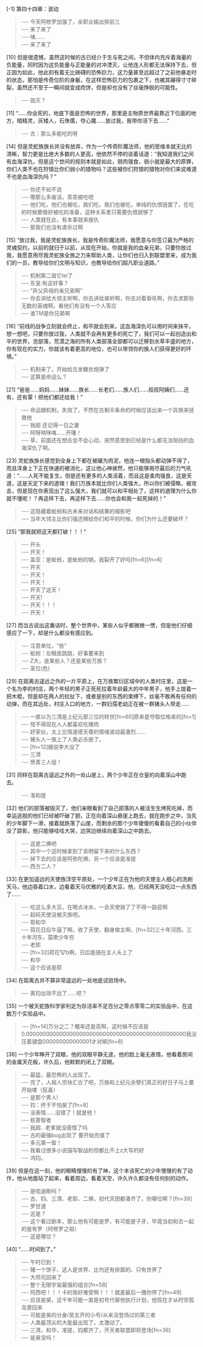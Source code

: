 
[-1] 第四十四章：波动
>--- 今天阿修罗加强了，全职业输出排前三<br>
>--- 来了来了<br>
>--- 咦……<br>
>--- 来了来了<br>

[10] 但是很遗憾，虽然这时候的古已经介于生与死之间，不但体内充斥着海量的负能量，同时因为这负能量与正能量的对冲湮灭，让他连人形都无法保持下去，但正因为如此，他此刻有着无比磅礴的恐怖巨力，这力量甚至远超过了之前他暴走时的状态，那怕是传奇位阶的身躯，在这样恐怖巨力的包裹之下，也被其碾得寸寸碎裂，虽然还不至于一瞬间就变成肉饼，但是却也没有了丝毫挣脱的可能性。
>--- 毁灭？<br>

[11] “……你会死的，地底下面是恐怖的世界，那里是主物质世界最靠近下位面的地方，暗精灵，灰矮人，石侏儒，夺心魔……放过我，我带你活下去……”
>--- 古：那么多能吃的呀<br>

[14] 但是灵蛇族族长并没有放弃，作为一个传奇阶魔法师，他的思维本就无比的清晰，智力更是比绝大多数的人更高，他依然不停的说着话道：“我知道我们之间有血海深仇，但是这个世间的规则本就是如此，弱肉强食，弱小就是最大的原罪，你们人类不也在狩猎比你们弱小的猎物吗？这些被你们狩猎的猎物对你们来说难道不也是血海深仇吗？”
>--- 你还不如不说<br>
>--- 哪那么多废话，乖乖被吃吧<br>
>--- 他们吃，他们也被吃，我们吃，我们也被吃，单纯的仇恨链罢了，在吃的时候要做好被吃的准备，这种关系里只需要仇恨就够了<br>
>--- 人类就在此，有本事就来报仇<br>
>--- 那我们也没有虐杀过啊<br>

[15] “放过我，我是灵蛇族族长，我是传奇阶魔法师，我愿意与你签订最为严格的灵魂契约，以前的就归于以前，从现在开始，你就是我的血亲兄弟，只要你放过我，我愿意用尽我灵蛇族全族之力来帮助人类，让你们也归入到联盟里来，成为我们的一员，教导给你们文明与知识，也教导给你们超凡职业道路。”
>--- 机制第二层它lei了<br>
>--- 东皇:有这好事？<br>
>--- “异父异母的亲兄弟啊”<br>
>--- 你去讲给大领主听啊，你去讲给昊听啊，你去对着昋吼啊，你去求那些无数的英魂啊，看他们有没有一个人答应<br>
>--- 谁TM是你兄弟啊<br>

[16] “前线的战争立刻就会终止，和平就会到来，这血海深仇可以用时间来抹平，想一想吧，只要你放过我，人类就不会再有更多的死亡了，我们可以一起创造出和平的世界，沧部落，荒漠之海的所有人类部落全部都可以迁移到水草丰盛的地方，你有现在的实力，你就该有着更高的地位，也可以带领你的族人们获得更好的环境。”
>--- 机制来了，开始给古发糖衣炮弹了<br>
>--- 这算是命运么？<br>

[21] “爸爸……妈妈……妹妹……族长……长老们……族人们……叔叔阿姨们……还有，还有覃！把他们都还给我！”
>--- 命运跟机制，失效了，不然在古剩半条命的时候应该出来一个异族来拯救他<br>
>--- 我超 还记得一日之妻<br>
>--- 阿呀呐咪咯……开噻！<br>
>--- 草，前面还在想古会不会心动，突然意思到已经是什么都无法阻挡的血海深仇了啊。<br>

[23] 灵蛇族族长感觉到全身上下都在被碾为肉泥，他连一根指头都动弹不得了，而且浑身上下正在快速的被消化，这让他心神骇然，他只能够用尽最后的力气吼道：“……人死不能复生，但是还有更多的人类活着，而且这是柔肉强食，这是天道，这是天定下来的道理！我们万族本就比你们人类强大，所以你们被侵略，被攻击，但是现在你表现出了这么强大，我们就可以和平相处了，这样的道理为什么你就不懂呢！？再这样下去，再这样下去……你也会和我一起死掉的！”
>--- 这隐藏着蚯蚓和古未来对话和结果的缩影吧<br>
>--- 当年大领主比你们强还赐给你们和平的时候，你们为什么还要破坏？<br>

[25] “那我就把这天都打破！！！”
>--- 开头<br>
>--- 开天！<br>
>--- 盖亚：是蚯蚓，是蚯蚓的锅，我裂开了好吗[fn=6][fn=6]<br>
>--- 开天<br>
>--- 开天！<br>
>--- 开天！<br>
>--- 开天了这天！<br>
>--- 开天!<br>
>--- 开天！！！<br>
>--- 开天！<br>

[27] 而当古说出这番话时，整个世界中，某些人似乎都微微一愣，但是他们仔细感应了一下，却是什么都没有感应到。
>--- 注意单位，“些”<br>
>--- 蚯蚓：左眼皮跳跳，好事要来到<br>
>--- Z大，是某些人？还是某些万族？<br>
>--- 圣位(危)<br>

[29] 在距离古遥远之外的一片平原上，在万族繁衍区域中的人类村庄里，这是一个名为李的村庄，两个年轻的男子正死死拉着年龄最大的中年男子，他手上提着一把木棍，但是却在两人的拉扯下，或者是别的东西的束缚下，丝毫不敢再有任何的动弹，而在其远处，村庄入口的地方，一群妇孺老幼正在被一群猪头人带走……
>--- 一直以为三清是上纪元那三位的转世[fn=60]原来是夺取位格来的[fn=1]<br>
>--- 怪不得现在人人都喜欢吃猪肉<br>
>--- 好家伙，太上忘情道德天尊的情绪波动最激烈……<br>
>--- 猪头人一族上了人类必杀册了。<br>
>--- [fn=12]据说李大没了<br>
>--- 三清<br>
>--- 愤青三人组！<br>

[31] 同样在距离古遥远之外的一处山崖上，两个少年正在仓皇的向着深山中跑去。
>--- 准和提<br>

[32] 他们的部落被毁灭了，他们亲眼看到了自己部落的人被活生生烤死吃掉，而幸运逃脱的他们已经被吓破了胆，正在向着深山悬崖上跑去，就在跑步之中，当先的少年脚下一滑，接着就跌落了山崖，而剩余的那个少年傻傻的看着自己的小伙伴没了踪影，他只能够哇哇大哭，边哭边继续向着深山之中跑去。
>--- 这是二佛吧<br>
>--- 其中一个这时候拿到了吴明留下来的什么东西？<br>
>--- 掉下去的应该是阿弥陀佛，另一个应该是准提<br>
>--- 西方二人？<br>

[33] 在更加遥远的天使族浮空平原处，一个少年正在为他的天使主人细心的洗刷天马，他边吞着口水，边看着天马优雅的吃着大豆，他，已经两天没吃过一点东西了……
>--- 吃这么多大豆，在喝点冰水，一会天使骑了了不得一路屁啊<br>
>--- 起码天使没被灭族吧。<br>
>--- 耶和华<br>
>--- 荷花日后牛逼了啊，收了天使，翻身做主啊，[fn=32]三十年河西，三十年河东，莫欺少年穷<br>
>--- 老耶<br>
>--- [fn=32]荷花🐮b啊，日后能骑在主人头上了<br>
>--- 和华<br>
>--- 这个应该是耶<br>

[34] 在距离古并不算非常遥远的一处地底试验场中。
>--- 离钧出场不远了……吧？<br>

[35] 一个被天蛇族科学家判定为存活率不足百分之零点零零二的实验品中，在这数万个实验品中。
>--- [fn=14]万分之二？概率还是高啊，这时候不应该是0.000000000000000000000000000000000000000000000000我没压着键盘000000000000001才对嘛[fn=8]<br>

[36] 一个少年睁开了双眼，他的双眼平静无波，他的脸上毫无表情，他看着房间的金属天花板，许久后，他默默的闭上了双眼。
>--- 最猛，最恐怖的人出现了。<br>
>--- 完了，人祖人宗快汇合了吧，万族和上纪元余孽们真正的好日子马上要开始喽（狂喜）<br>
>--- 是那个男人!<br>
>--- 钧：终于不怕昊了[fn=8]<br>
>--- 没表情……没错了！就是他！<br>
>--- 核善智者<br>
>--- 我超.. 老爹就没感情了吗<br>
>--- 古的最强bug出现了 要开始充值了<br>
>--- 多元第一智！<br>
>--- 我看过很多小说描写智战的但都比不上z大写的好<br>
>--- 鸿钧。<br>

[39] 但是在这一刻，他的眼睛慢慢的有了神，这个本该死亡的少年慢慢的有了动作，他从地面站了起来，看着周边，看着天空，许久许久都没有任何别的动作。
>--- 是哈迪斯吗？<br>
>--- 古、钧、三清、老耶、二佛，初代天团都凑齐了，你哪位啊？[fn=39]<br>
>--- 罗甘道<br>
>--- 这是？<br>
>--- 这个看过剧本，那么他有可能是罗，有可能是子牙，毕竟当初和古一起的是有罗（阿修罗之祖）<br>
>--- 这是哪位？<br>

[40] “……时间到了。”
>--- 午时已到！<br>
>--- 赌一个饼子、这人是世界、比均还有排面的、只有世界了<br>
>--- 大师兄回来了<br>
>--- 整个无限宇宙最强的组合[fn=58]<br>
>--- 阿西吧！！！卡的我好难受啊！！！就差最后一撸你停了[fn=49]<br>
>--- 应该是昊，这千年可能一直是初号代替他执行计划，他现在才从时空孤岛里回来<br>
>--- 可能是昊的分身/吴五开的小号/从来没登场过的第三者<br>
>--- 人类最顶尖的大能最出现了，太激动了。<br>
>--- 三清，和华，准提，钧都齐了，开天者联盟即将登场[fn=36]<br>
>--- 是昊宝吗！<br>

